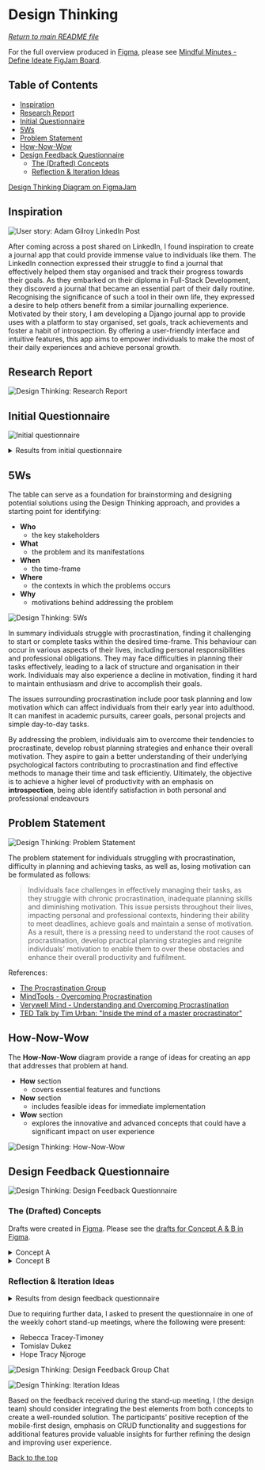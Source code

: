 <!-- omit from toc -->
# Design Thinking

[*Return to main README file*](../../../README.md)

For the full overview produced in [Figma](https://figma.com), please see [Mindful Minutes - Define Ideate FigJam Board](https://www.figma.com/file/7rtFy0K92UjWxtJk84oh6D/Define-and-Ideate?type=whiteboard&node-id=0%3A1&t=cB3V7QtiU6YaSUpv-1).

<!-- omit from toc -->
## Table of Contents
- [Inspiration](#inspiration)
- [Research Report](#research-report)
- [Initial Questionnaire](#initial-questionnaire)
- [5Ws](#5ws)
- [Problem Statement](#problem-statement)
- [How-Now-Wow](#how-now-wow)
- [Design Feedback Questionnaire](#design-feedback-questionnaire)
  - [The (Drafted) Concepts](#the-drafted-concepts)
  - [Reflection \& Iteration Ideas](#reflection--iteration-ideas)

[Design Thinking Diagram on FigmaJam](https://www.figma.com/file/7rtFy0K92UjWxtJk84oh6D/Define-and-Ideate?type=whiteboard&node-id=0%3A1&t=U2UiLCfcAOVAZf6c-1)

## Inspiration

![User story: Adam Gilroy LinkedIn Post](../../media/images/adam-gilroy_linkedin-post.png)

After coming across a post shared on LinkedIn, I found inspiration to create a journal app that could provide immense value to individuals like them. The LinkedIn connection expressed their struggle to find a journal that effectively helped them stay organised and track their progress towards their goals. As they embarked on their diploma in Full-Stack Development, they discoverd a journal that became an essential part of their daily routine. Recognising the significance of such a tool in their own life, they expressed a desire to help others benefit from a similar journalling experience. Motivated by their story, I am developing a Django journal app to provide uses with a platform to stay organised, set goals, track achievements and foster a habit of introspection. By offering a user-friendly interface and intuitive features, this app aims to empower individuals to make the most of their daily experiences and achieve personal growth.

## Research Report

![Design Thinking: Research Report](../../media/images/design-thinking_research-report.png)

## Initial Questionnaire

![Initial questionnaire](../../media/images/design-thinking_initial-questionnaire.png)

<details>
  <summary>Results from initial questionnaire</summary>

  ![Results from initial questionnaire](../../media/images/design-thinking_initial-questionnaire-results.png)

</details>

## 5Ws

The table can serve as a foundation for brainstorming and designing potential solutions using the Design Thinking approach, and provides a starting point for identifying:

- **Who**
  - the key stakeholders
- **What**
  - the problem and its manifestations
- **When**
  - the time-frame
- **Where**
  - the contexts in which the problems occurs
- **Why**
  - motivations behind addressing the problem

![Design Thinking: 5Ws](../../media/images/design-thinking_5ws.png)

In summary individuals struggle with procrastination, finding it challenging to start or complete tasks within the desired time-frame. This behaviour can occur in various aspects of their lives, including personal responsibilities and professional obligations. They may face difficulties in planning their tasks effectively, leading to a lack of structure and organisation in their work. Individuals may also experience a decline in motivation, finding it hard to maintain enthusiasm and drive to accomplish their goals.

The issues surrounding procrastination include poor task planning and low motivation which can affect individuals from their early year into adulthood. It can manifest in academic pursuits, career goals, personal projects and simple day-to-day tasks.

By addressing the problem, individuals aim to overcome their tendencies to procrastinate, develop robust planning strategies and enhance their overall motivation. They aspire to gain a better understanding of their underlying psychological factors contributing to procrastination and find effective methods to manage their time and task efficiently. Ultimately, the objective is to achieve a higher level of productivity with an emphasis on **introspection**, being able identify satisfaction in both personal and professional endeavours

## Problem Statement

![Design Thinking: Problem Statement](../../media/images/design-thinking_problem-statement.png)

The problem statement for individuals struggling with procrastination, difficulty in planning and achieving tasks, as well as, losing motivation can be formulated as follows:

> Individuals face challenges in effectively managing their tasks, as they struggle with chronic procrastination, inadequate planning skills and diminishing motivation. This issue persists throughout their lives, impacting personal and professional contexts, hindering their ability to meet deadlines, achieve goals and maintain a sense of motivation. As a result, there is a pressing need to understand the root causes of procrastination, develop practical planning strategies and reignite individuals' motivation to enable them to over these obstacles and enhance their overall productivity and fulfilment.

References:
- [The Procrastination Group](https://procrastination.ca)
- [MindTools - Overcoming Procrastination](https://www.mindtools.com/a5plzk8/how-to-stop-procrastinating)
- [Verywell Mind - Understanding and Overcoming Procrastination](https://www.verywellmind.com/what-is-maslows-hierarchy-of-needs-4136760)
- [TED Talk by Tim Urban: "Inside the mind of a master procrastinator"](https://www.ted.com/talks/tim_urban_inside_the_mind_of_a_master_procrastinator/c)

## How-Now-Wow

The **How-Now-Wow** diagram provide a range of ideas for creating an app that addresses that problem at hand.

- **How** section
  - covers essential features and functions
- **Now** section
  - includes feasible ideas for immediate implementation
- **Wow** section
  - explores the innovative and advanced concepts that could have a significant impact on user experience

![Design Thinking: How-Now-Wow](../../media/images/design-thinking_how-now-wow.png)

## Design Feedback Questionnaire

![Design Thinking: Design Feedback Questionnaire](../../media/images/design-thinking_design-feedback-questionnaire.png)

### The (Drafted) Concepts

Drafts were created in [Figma](https://figma.com). Please see the [drafts for Concept A & B in Figma](https://www.figma.com/file/0dqJufUdcM2ZNwxmbKpLzZ/Design-Feedback-(Concept-A-%26-B)?type=design&node-id=0%3A1&t=7BN0IWFqODDsJggl-1).

<details>
  <summary>Concept A</summary>

  ![Design Thinking: Design Feedback - Concept A](../../media/images/design-thinking_sketch_concept-A.png)

  **Concept A** Draft with annotations
</details>

<details>
  <summary>Concept B</summary>

  ![Design Thinking: Design Feedback - Concept B](../../media/images/design-thinking_sketch_concept-B.png)

  **Concept B** Draft with annotations
</details>

### Reflection & Iteration Ideas

<details>
  <summary>Results from design feedback questionnaire</summary>

  ![Results from design feedback questionnaire](../../media/images/design-thinking_design-feedback-questionnaire-results.png)

  Overall, the participant had a positive reaction to the concept of the app, appreciating the timer feature and the ability to mark tasks as completed. They provided valuable feed on including a "do not disturb" button, adding a pending tasks section and incorporating a timer for tasks that require focus. These suggestions can be considered for improving the concept and enhancing the user experience of the app. 

  Note:

  This feedback report is based on the input and feedback provided by a single participant. As there is only one participant, it was important to consider gathering feedback from a larger and diverse group of participants to obtain a more comprehensive and representative understanding fo user perspective and preferences.

</details>

Due to requiring further data, I asked to present the questionnaire in one of the weekly cohort stand-up meetings, where the following were present:
- Rebecca Tracey-Timoney
- Tomislav Dukez
- Hope Tracy Njoroge

![Design Thinking: Design Feedback Group Chat](../../media/images/design-thinking_feedback-reflection.png)

![Design Thinking: Iteration Ideas](../../media/images/design-thinking_iteration-ideas.png)

Based on the feedback received during the stand-up meeting, I (the design team) should consider integrating the best elements from both concepts to create a well-rounded solution. The participants' positive reception of the mobile-first design, emphasis on CRUD functionality and suggestions for additional features provide valuable insights for further refining the design and improving user experience.

[Back to the top](#design-thinking)